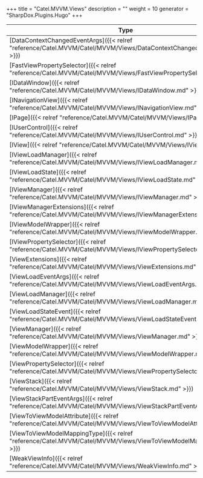 

+++
title = "Catel.MVVM.Views" 
description = ""
weight = 10
generator = "SharpDox.Plugins.Hugo"
+++

Type|Description
---|---
[DataContextChangedEventArgs]({{< relref "reference/Catel.MVVM/Catel/MVVM/Views/DataContextChangedEventArgs.md" >}})| 
[FastViewPropertySelector]({{< relref "reference/Catel.MVVM/Catel/MVVM/Views/FastViewPropertySelector.md" >}})| 
[IDataWindow]({{< relref "reference/Catel.MVVM/Catel/MVVM/Views/IDataWindow.md" >}})| 
[INavigationView]({{< relref "reference/Catel.MVVM/Catel/MVVM/Views/INavigationView.md" >}})| 
[IPage]({{< relref "reference/Catel.MVVM/Catel/MVVM/Views/IPage.md" >}})| 
[IUserControl]({{< relref "reference/Catel.MVVM/Catel/MVVM/Views/IUserControl.md" >}})| 
[IView]({{< relref "reference/Catel.MVVM/Catel/MVVM/Views/IView.md" >}})| 
[IViewLoadManager]({{< relref "reference/Catel.MVVM/Catel/MVVM/Views/IViewLoadManager.md" >}})| 
[IViewLoadState]({{< relref "reference/Catel.MVVM/Catel/MVVM/Views/IViewLoadState.md" >}})| 
[IViewManager]({{< relref "reference/Catel.MVVM/Catel/MVVM/Views/IViewManager.md" >}})| 
[IViewManagerExtensions]({{< relref "reference/Catel.MVVM/Catel/MVVM/Views/IViewManagerExtensions.md" >}})| 
[IViewModelWrapper]({{< relref "reference/Catel.MVVM/Catel/MVVM/Views/IViewModelWrapper.md" >}})| 
[IViewPropertySelector]({{< relref "reference/Catel.MVVM/Catel/MVVM/Views/IViewPropertySelector.md" >}})| 
[ViewExtensions]({{< relref "reference/Catel.MVVM/Catel/MVVM/Views/ViewExtensions.md" >}})| 
[ViewLoadEventArgs]({{< relref "reference/Catel.MVVM/Catel/MVVM/Views/ViewLoadEventArgs.md" >}})| 
[ViewLoadManager]({{< relref "reference/Catel.MVVM/Catel/MVVM/Views/ViewLoadManager.md" >}})| 
[ViewLoadStateEvent]({{< relref "reference/Catel.MVVM/Catel/MVVM/Views/ViewLoadStateEvent.md" >}})| 
[ViewManager]({{< relref "reference/Catel.MVVM/Catel/MVVM/Views/ViewManager.md" >}})| 
[ViewModelWrapper]({{< relref "reference/Catel.MVVM/Catel/MVVM/Views/ViewModelWrapper.md" >}})| 
[ViewPropertySelector]({{< relref "reference/Catel.MVVM/Catel/MVVM/Views/ViewPropertySelector.md" >}})| 
[ViewStack]({{< relref "reference/Catel.MVVM/Catel/MVVM/Views/ViewStack.md" >}})| 
[ViewStackPartEventArgs]({{< relref "reference/Catel.MVVM/Catel/MVVM/Views/ViewStackPartEventArgs.md" >}})| 
[ViewToViewModelAttribute]({{< relref "reference/Catel.MVVM/Catel/MVVM/Views/ViewToViewModelAttribute.md" >}})| 
[ViewToViewModelMappingType]({{< relref "reference/Catel.MVVM/Catel/MVVM/Views/ViewToViewModelMappingType.md" >}})| 
[WeakViewInfo]({{< relref "reference/Catel.MVVM/Catel/MVVM/Views/WeakViewInfo.md" >}})| 

